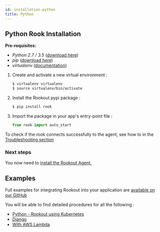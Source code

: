 ```yaml
---
id: installation-python
title: Python
---
```


## Python Rook Installation

__Pre-requisites:__  
- *Python 2.7 / 3.5* ([download here](https://www.python.org/downloads/))
- *pip* ([download here](https://pip.pypa.io/en/stable/installing/))
- *virtualenv* ([documentation](https://virtualenv.pypa.io/en/stable/installation/))

1. Create and activate a new virtual environment :
    ```bash
    $ virtualenv virtualenv
    $ source virtualenv/bin/activate
    ```

1. Install the Rookout pypi package :  
    ```bash
    $ pip install rook
    ```

1. Import the package in your app's entry-point file :  
    ```python
    from rook import auto_start
    ```
    
To check if the rook connects successfully to the agent, see how to in the [Troubleshooting section](troubleshooting-rooks.md)

### Next steps
You now need to [install the Rookout Agent.](installation-agent.md)

## Examples

Full examples for integrating Rookout into your application are [available on our GitHub](https://github.com/Rookout/deployment-examples)

You will be able to find detailed procedures for all the following :

- [Python - Rookout using Kubernetes](https://github.com/Rookout/deployment-examples/tree/master/python-kubernetes)
- [Django](https://github.com/Rookout/deployment-examples/tree/master/python-django)
- [With AWS Lambda](https://github.com/Rookout/deployment-examples/tree/master/python-aws-lambda)
